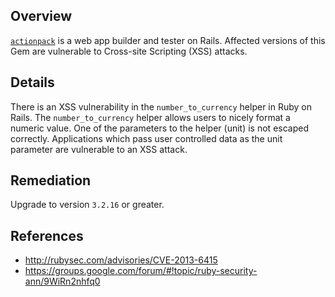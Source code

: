 ## Overview
[`actionpack`](https://rubygems.org/gems/actionpack) is a web app builder and tester on Rails.
Affected versions of this Gem are vulnerable to Cross-site Scripting (XSS) attacks.

## Details
There is an XSS vulnerability in the `number_to_currency` helper in Ruby on Rails.
The `number_to_currency` helper allows users to nicely format a numeric value. One
of the parameters to the helper (unit) is not escaped correctly.  Applications
which pass user controlled data as the unit parameter are vulnerable to an XSS attack.

## Remediation
Upgrade to version `3.2.16` or greater.

## References
- http://rubysec.com/advisories/CVE-2013-6415
- https://groups.google.com/forum/#!topic/ruby-security-ann/9WiRn2nhfq0
